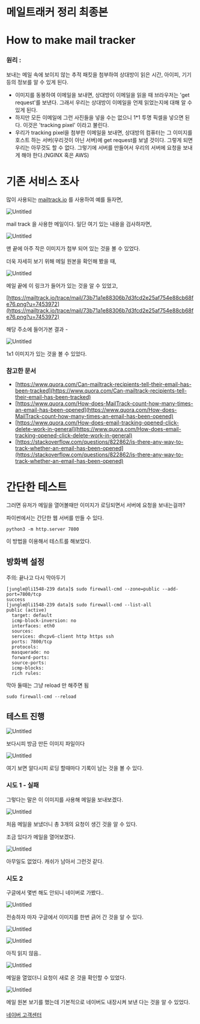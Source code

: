 # 메일트래커 정리 최종본 

# How to make mail tracker

### 원리  :
보내는 메일 속에 보이지 않는 추적 패킷을 첨부하여 상대방이 읽은 시간, 아이피, 기기 등의 정보를 알 수 있게 된다.
    
- 이미지를 동봉하여 이메일을 보내면, 상대방이 이메일을 읽을 때 브라우저는 'get request'를 보낸다. 그래서 우리는 상대방이 이메일을 언제 읽었는지에 대해 알 수 있게 된다.
- 하지만 모든 이메일에 그런 사진들을 넣을 수는 없으니 1*1 투명 픽셀을 넣으면 된다. 이것은 'tracking pixel' 이라고 불린다.       
- 우리가 tracking pixel을 첨부한 이메일을 보내면, 상대방의 컴퓨터는 그 이미지를 호스트 하는 서버(우리것이 아닌 서버)에 get request를 보낼 것이다. 그렇게 되면 우리는 아무것도 할 수 없다. 그렇기에 서버를 만들어서 우리의 서버에 요청을 보내 게 해야 한다.(NGINX 혹은 AWS)

# 기존 서비스 조사

많이 사용되는 [mailtrack.io](http://mailtrack.io) 를 사용하여 예를 들자면,

![Untitled](%E1%84%8B%E1%85%B2%E1%84%8C%E1%85%A5%E1%86%BC%E1%84%89%E1%85%A5%E1%86%B8%20-%20%E1%84%86%E1%85%A6%E1%84%8B%E1%85%B5%E1%86%AF%E1%84%90%E1%85%B3%E1%84%85%E1%85%A2%E1%84%8F%E1%85%A5%20a8a705e5b97a41f5a96d18b618e3cd7b/Untitled.png)

mail track 을 사용한 메일이다. 일단 여기 있는 내용을 검사하자면,

![Untitled](%E1%84%8B%E1%85%B2%E1%84%8C%E1%85%A5%E1%86%BC%E1%84%89%E1%85%A5%E1%86%B8%20-%20%E1%84%86%E1%85%A6%E1%84%8B%E1%85%B5%E1%86%AF%E1%84%90%E1%85%B3%E1%84%85%E1%85%A2%E1%84%8F%E1%85%A5%20a8a705e5b97a41f5a96d18b618e3cd7b/Untitled%201.png)

맨 끝에 아주 작은 이미지가 첨부 되어 있는 것을 볼 수 있었다.

더욱 자세히 보기 위해 메일 원본을 확인해 봤을 때,

![Untitled](%E1%84%8B%E1%85%B2%E1%84%8C%E1%85%A5%E1%86%BC%E1%84%89%E1%85%A5%E1%86%B8%20-%20%E1%84%86%E1%85%A6%E1%84%8B%E1%85%B5%E1%86%AF%E1%84%90%E1%85%B3%E1%84%85%E1%85%A2%E1%84%8F%E1%85%A5%20a8a705e5b97a41f5a96d18b618e3cd7b/Untitled%202.png)

메일 끝에 이 링크가 들어가 있는 것을 알 수 있었고, 

[https://mailtrack.io/trace/mail/73b71a1e88306b7d3fcd2e25af754e88cb68fe76.png?u=7453972](https://mailtrack.io/trace/mail/73b71a1e88306b7d3fcd2e25af754e88cb68fe76.png?u=7453972)

해당 주소에 들어가본 결과 - 

![Untitled](%E1%84%8B%E1%85%B2%E1%84%8C%E1%85%A5%E1%86%BC%E1%84%89%E1%85%A5%E1%86%B8%20-%20%E1%84%86%E1%85%A6%E1%84%8B%E1%85%B5%E1%86%AF%E1%84%90%E1%85%B3%E1%84%85%E1%85%A2%E1%84%8F%E1%85%A5%20a8a705e5b97a41f5a96d18b618e3cd7b/Untitled%203.png)

1x1 이미지가 있는 것을 볼 수 있었다.

### 참고한 문서

- [https://www.quora.com/Can-mailtrack-recipients-tell-their-email-has-been-tracked](https://www.quora.com/Can-mailtrack-recipients-tell-their-email-has-been-tracked)
- [https://www.quora.com/How-does-MailTrack-count-how-many-times-an-email-has-been-opened](https://www.quora.com/How-does-MailTrack-count-how-many-times-an-email-has-been-opened)
- [https://www.quora.com/How-does-email-tracking-opened-click-delete-work-in-general](https://www.quora.com/How-does-email-tracking-opened-click-delete-work-in-general)
- [https://stackoverflow.com/questions/822862/is-there-any-way-to-track-whether-an-email-has-been-opened](https://stackoverflow.com/questions/822862/is-there-any-way-to-track-whether-an-email-has-been-opened)

# 간단한 테스트

그러면 유저가 메일을 열어볼때만 이미지가 로딩되면서 서버에 요청을 보내는걸까?

파이썬에서는 간단한 웹 서버를 만들 수 있다.

```
python3 -m http.server 7800
```

이 방법을 이용해서 테스트를 해보았다.

## 방화벽 설정

주의: 끝나고 다시 막아두기

```
[jungle@li1548-239 data]$ sudo firewall-cmd --zone=public --add-port=7800/tcp
success
[jungle@li1548-239 data]$ sudo firewall-cmd --list-all
public (active)
  target: default
  icmp-block-inversion: no
  interfaces: eth0
  sources: 
  services: dhcpv6-client http https ssh
  ports: 7800/tcp
  protocols: 
  masquerade: no
  forward-ports: 
  source-ports: 
  icmp-blocks: 
  rich rules:
```

막아 둘때는 그냥 reload 만 해주면 됨

```
sudo firewall-cmd --reload
```

## 테스트 진행

![Untitled](%E1%84%8B%E1%85%B2%E1%84%8C%E1%85%A5%E1%86%BC%E1%84%89%E1%85%A5%E1%86%B8%20-%20%E1%84%86%E1%85%A6%E1%84%8B%E1%85%B5%E1%86%AF%E1%84%90%E1%85%B3%E1%84%85%E1%85%A2%E1%84%8F%E1%85%A5%20a8a705e5b97a41f5a96d18b618e3cd7b/Untitled%204.png)

보다시피 방금 만든 이미지 파일이다

![Untitled](%E1%84%8B%E1%85%B2%E1%84%8C%E1%85%A5%E1%86%BC%E1%84%89%E1%85%A5%E1%86%B8%20-%20%E1%84%86%E1%85%A6%E1%84%8B%E1%85%B5%E1%86%AF%E1%84%90%E1%85%B3%E1%84%85%E1%85%A2%E1%84%8F%E1%85%A5%20a8a705e5b97a41f5a96d18b618e3cd7b/Untitled%205.png)

여기 보면 알다시피 로딩 할때마다 기록이 남는 것을 볼 수 있다.

### 시도 1 - 실패

그렇다는 말은 이 이미지를 사용해 메일을 보내보겠다.

![Untitled](%E1%84%8B%E1%85%B2%E1%84%8C%E1%85%A5%E1%86%BC%E1%84%89%E1%85%A5%E1%86%B8%20-%20%E1%84%86%E1%85%A6%E1%84%8B%E1%85%B5%E1%86%AF%E1%84%90%E1%85%B3%E1%84%85%E1%85%A2%E1%84%8F%E1%85%A5%20a8a705e5b97a41f5a96d18b618e3cd7b/Untitled%206.png)

처음 메일을 보냈더니 총 3개의 요청이 생긴 것을 알 수 있다.

조금 있다가 메일을 열어보겠다.

![Untitled](%E1%84%8B%E1%85%B2%E1%84%8C%E1%85%A5%E1%86%BC%E1%84%89%E1%85%A5%E1%86%B8%20-%20%E1%84%86%E1%85%A6%E1%84%8B%E1%85%B5%E1%86%AF%E1%84%90%E1%85%B3%E1%84%85%E1%85%A2%E1%84%8F%E1%85%A5%20a8a705e5b97a41f5a96d18b618e3cd7b/Untitled%207.png)

아무일도 없었다. 캐쉬가 남아서 그런것 같다.

### 시도 2

구글에서 몇번 해도 안되니 네이버로 가봤다..

![Untitled](%E1%84%8B%E1%85%B2%E1%84%8C%E1%85%A5%E1%86%BC%E1%84%89%E1%85%A5%E1%86%B8%20-%20%E1%84%86%E1%85%A6%E1%84%8B%E1%85%B5%E1%86%AF%E1%84%90%E1%85%B3%E1%84%85%E1%85%A2%E1%84%8F%E1%85%A5%20a8a705e5b97a41f5a96d18b618e3cd7b/Untitled%208.png)

전송하자 마자 구글에서 이미지를 한번 긁어 간 것을 알 수 있다.

![Untitled](%E1%84%8B%E1%85%B2%E1%84%8C%E1%85%A5%E1%86%BC%E1%84%89%E1%85%A5%E1%86%B8%20-%20%E1%84%86%E1%85%A6%E1%84%8B%E1%85%B5%E1%86%AF%E1%84%90%E1%85%B3%E1%84%85%E1%85%A2%E1%84%8F%E1%85%A5%20a8a705e5b97a41f5a96d18b618e3cd7b/Untitled%209.png)

![Untitled](%E1%84%8B%E1%85%B2%E1%84%8C%E1%85%A5%E1%86%BC%E1%84%89%E1%85%A5%E1%86%B8%20-%20%E1%84%86%E1%85%A6%E1%84%8B%E1%85%B5%E1%86%AF%E1%84%90%E1%85%B3%E1%84%85%E1%85%A2%E1%84%8F%E1%85%A5%20a8a705e5b97a41f5a96d18b618e3cd7b/Untitled%2010.png)

아직 읽지 않음..

![Untitled](%E1%84%8B%E1%85%B2%E1%84%8C%E1%85%A5%E1%86%BC%E1%84%89%E1%85%A5%E1%86%B8%20-%20%E1%84%86%E1%85%A6%E1%84%8B%E1%85%B5%E1%86%AF%E1%84%90%E1%85%B3%E1%84%85%E1%85%A2%E1%84%8F%E1%85%A5%20a8a705e5b97a41f5a96d18b618e3cd7b/Untitled%2011.png)

메일을 열었더니 요청이 새로 온 것을 확인할 수 있었다.

![Untitled](%E1%84%8B%E1%85%B2%E1%84%8C%E1%85%A5%E1%86%BC%E1%84%89%E1%85%A5%E1%86%B8%20-%20%E1%84%86%E1%85%A6%E1%84%8B%E1%85%B5%E1%86%AF%E1%84%90%E1%85%B3%E1%84%85%E1%85%A2%E1%84%8F%E1%85%A5%20a8a705e5b97a41f5a96d18b618e3cd7b/Untitled%2012.png)

메일 원본 보기를 했는데 기본적으로 네이버도 내장시켜 보낸 다는 것을 알 수 있었다.

[네이버 고객센터](https://help.naver.com/support/contents/contents.help?serviceNo=2342&categoryNo=18917&lang=ko)
